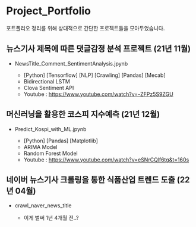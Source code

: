 # Project_Portfolio
포트폴리오 정리를 위해 상대적으로 간단한 프로젝트들을 모아두었습니다.

## 뉴스기사 제목에 따른 댓글감정 분석 프로젝트 (21년 11월)
- NewsTitle_Comment_SentimentAnalysis.jpynb  

  - [Python]  [Tensorflow]  [NLP]  [Crawling]  [Pandas]  [Mecab]
  - Bidirectional LSTM
  - Clova Sentiment API
  - Youtube : https://www.youtube.com/watch?v=-ZFPz5S9ZGU

## 머신러닝을 활용한 코스피 지수예측 (21년 12월)
- Predict_Kospi_with_ML.jpynb  

  - [Python]  [Pandas]  [Matplotlib]
  - ARIMA Model
  - Random Forest Model
  - Youtube : https://www.youtube.com/watch?v=eSNrCQlf6tg&t=160s

## 네이버 뉴스기사 크롤링을 통한 식품산업 트렌드 도출 (22년 04월)
- crawl_naver_news_title

  - 이게 벌써 1년 4개월 전..?
